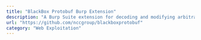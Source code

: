 ```yaml
---
title: "BlackBox Protobuf Burp Extension"
description: "A Burp Suite extension for decoding and modifying arbitrary protobuf messages without the protobuf type definition."
url: "https://github.com/nccgroup/blackboxprotobuf"
category: "Web Exploitation"
---
```


